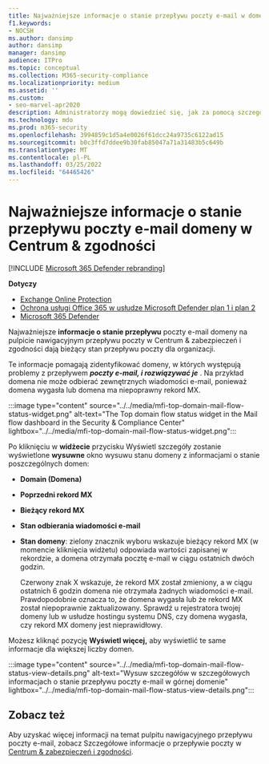 ```yaml
---
title: Najważniejsze informacje o stanie przepływu poczty e-mail w domenie na pulpicie nawigacyjnym przepływu poczty
f1.keywords:
- NOCSH
ms.author: dansimp
author: dansimp
manager: dansimp
audience: ITPro
ms.topic: conceptual
ms.collection: M365-security-compliance
ms.localizationpriority: medium
ms.assetid: ''
ms.custom:
- seo-marvel-apr2020
description: Administratorzy mogą dowiedzieć się, jak za pomocą szczegółowych informacji o stanie przepływu poczty e-mail w panelu przepływu poczty e-mail w Centrum zabezpieczeń & zgodności rozwiązywać problemy z przepływem poczty e-mail związane z rekordami MX.
ms.technology: mdo
ms.prod: m365-security
ms.openlocfilehash: 3994859c1d5a4e0026f61dcc24a9735c6122ad15
ms.sourcegitcommit: b0c3ffd7ddee9b30fab85047a71a31483b5c649b
ms.translationtype: MT
ms.contentlocale: pl-PL
ms.lasthandoff: 03/25/2022
ms.locfileid: "64465426"
---
```

# <a name="top-domain-mail-flow-status-insight-in-the-security--compliance-center"></a>Najważniejsze informacje o stanie przepływu poczty e-mail domeny w Centrum & zgodności

[!INCLUDE [Microsoft 365 Defender rebranding](../includes/microsoft-defender-for-office.md)]

**Dotyczy**
- [Exchange Online Protection](exchange-online-protection-overview.md)
- [Ochrona usługi Office 365 w usłudze Microsoft Defender plan 1 i plan 2](defender-for-office-365.md)
- [Microsoft 365 Defender](../defender/microsoft-365-defender.md)

Najważniejsze **informacje o stanie przepływu** poczty e-mail domeny na pulpicie [](https://protection.office.com) nawigacyjnym przepływu poczty w Centrum & zabezpieczeń i zgodności dają bieżący stan przepływu poczty dla organizacji.[](mail-flow-insights-v2.md)

Te informacje pomagają zidentyfikować domeny, w których występują problemy z przepływem ***poczty e-mail, i rozwiązywać je*** . Na przykład domena nie może odbierać zewnętrznych wiadomości e-mail, ponieważ domena wygasła lub domena ma niepoprawny rekord MX.

:::image type="content" source="../../media/mfi-top-domain-mail-flow-status-widget.png" alt-text="The Top domain flow status widget in the Mail flow dashboard in the Security & Compliance Center" lightbox="../../media/mfi-top-domain-mail-flow-status-widget.png":::

Po kliknięciu w **widżecie** przycisku Wyświetl szczegóły zostanie wyświetlone **wysuwne** okno wysuwu stanu domeny z informacjami o stanie poszczególnych domen:

- **Domain (Domena)**
- **Poprzedni rekord MX**
- **Bieżący rekord MX**
- **Stan odbierania wiadomości e-mail**
- **Stan domeny**: zielony znacznik wyboru wskazuje bieżący rekord MX (w momencie kliknięcia widżetu) odpowiada wartości zapisanej w rekordzie, a domena otrzymała pocztę e-mail w ciągu ostatnich dwóch godzin.

  Czerwony znak X wskazuje, że rekord MX został zmieniony, a w ciągu ostatnich 6 godzin domena nie otrzymała żadnych wiadomości e-mail. Prawdopodobnie oznacza to, że domena wygasła lub że rekord MX został niepoprawnie zaktualizowany. Sprawdź u rejestratora twojej domeny lub w usłudze hostingu systemu DNS, czy domena wygasła, czy rekord MX domeny jest nieprawidłowy.

Możesz kliknąć pozycję **Wyświetl więcej,** aby wyświetlić te same informacje dla większej liczby domen.

:::image type="content" source="../../media/mfi-top-domain-mail-flow-status-view-details.png" alt-text="Wysuw szczegółów w szczegółowych informacjach o stanie przepływu poczty e-mail w górnej domenie" lightbox="../../media/mfi-top-domain-mail-flow-status-view-details.png":::

## <a name="see-also"></a>Zobacz też

Aby uzyskać więcej informacji na temat pulpitu nawigacyjnego przepływu poczty e-mail, zobacz Szczegółowe informacje o przepływie poczty w [Centrum & zabezpieczeń i zgodności](mail-flow-insights-v2.md).
